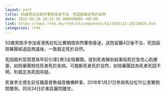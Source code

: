 ```yaml
---
layout: post
title: 50歲馬拉松跑手暈倒及後不治　死因庭裁定死於自然
date: 2022-06-28 16:51:05.000000000 +08:00
link: https://news.rthk.hk/rthk/ch/component/k2/1655113-20220628.htm
categories: rthk
---
```


50歲男跑手參加香港馬拉松比賽期間突然暈倒昏迷，送院留醫4日後不治，死因庭陪審團經退庭商議後，一致裁定死於自然。

死因裁判官周慧珠早前引導2男3女陪審團，提到死者解剖結果指死於急性心肌梗塞，如陪審團相信死者死於疾病，可裁斷死者死於自然，如陪審團認為死者死因不明，則裁定為死因存疑。

死者李文德生前任職基督教福音機構幹事，2018年1月21日參與馬拉松10公里賽期間暈倒，同月24日於東區醫院離世。
